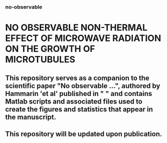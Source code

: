 ### no-observable
# NO OBSERVABLE NON-THERMAL EFFECT OF MICROWAVE RADIATION ON THE GROWTH OF MICROTUBULES

## This repository serves as a companion to the scientific paper "No observable ...", authored by Hammarin 'et al' published in "    " and contains Matlab scripts and associated files used to create the figures and statistics that appear in the manuscript. 

## This repository will be updated upon publication.
